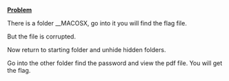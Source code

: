 [**Problem**](https://ctflearn.com/challenge/103)

There is a folder __MACOSX, go into it you will find the flag file.

But the file is corrupted.

Now return to starting folder and unhide hidden folders.

Go into the other folder find the password and view the pdf file.
You will get the flag.

